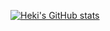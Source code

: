 [![Heki's GitHub stats](https://github-readme-stats.vercel.app/api?username=hekifloof&theme=sythwave&show_icons=true)](https://github.com/anuraghazra/github-readme-stats)
